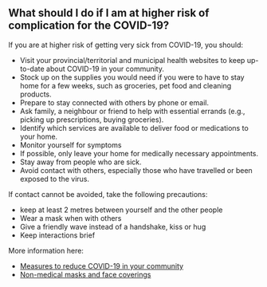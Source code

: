 ## What should I do if I am at higher risk of complication for the COVID-19?

If you are at higher risk of getting very sick from COVID-19, you should:

- Visit your provincial/territorial and municipal health websites to keep up-to-date about COVID-19 in your community.
- Stock up on the supplies you would need if you were to have to stay home for a few weeks, such as groceries, pet food and cleaning products.
- Prepare to stay connected with others by phone or email.
- Ask family, a neighbour or friend to help with essential errands (e.g., picking up prescriptions, buying groceries).
- Identify which services are available to deliver food or medications to your home.
- Monitor yourself for symptoms
- If possible, only leave your home for medically necessary appointments.
- Stay away from people who are sick.
- Avoid contact with others, especially those who have travelled or been exposed to the virus.

If contact cannot be avoided, take the following precautions:

- keep at least 2 metres between yourself and the other people
- Wear a mask when with others
- Give a friendly wave instead of a handshake, kiss or hug
- Keep interactions brief

More information here:

- [Measures to reduce COVID-19 in your community](https://www.canada.ca/en/public-health/services/diseases/2019-novel-coronavirus-infection/prevention-risks/measures-reduce-community.html#w)
- [Non-medical masks and face coverings](https://www.canada.ca/en/public-health/services/diseases/2019-novel-coronavirus-infection/prevention-risks/about-non-medical-masks-face-coverings.html)
